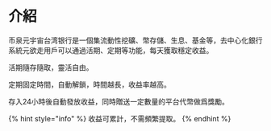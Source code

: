 # 介紹

币泉元宇宙台湾银行是一個集流動性挖礦、幣存儲、生息、基金等，去中心化銀行系統元欲走用戶可以通過活期、定期等功能，每天獲取穩定收益。

活期隨存隨取，靈活自由。

定期固定時間，自動解鎖，時間越長，收益率越高。

存入24小時後自動發放收益，同時贈送一定數量的平台代幣做爲獎勵。

{% hint style="info" %}
收益可累計，不需頻繁提取。
{% endhint %}

